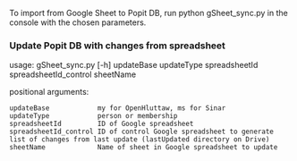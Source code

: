 To import from Google Sheet to Popit DB, run python gSheet_sync.py in the console with the chosen parameters.

### Update Popit DB with changes from spreadsheet
usage: gSheet_sync.py [-h]
                      updateBase updateType spreadsheetId
                      spreadsheetId_control sheetName



positional arguments:

	updateBase            my for OpenHluttaw, ms for Sinar
	updateType            person or membership
	spreadsheetId         ID of Google spreadsheet
	spreadsheetId_control ID of control Google spreadsheet to generate list of changes from last update (lastUpdated directory on Drive)
	sheetName             Name of sheet in Google spreadsheet to update

